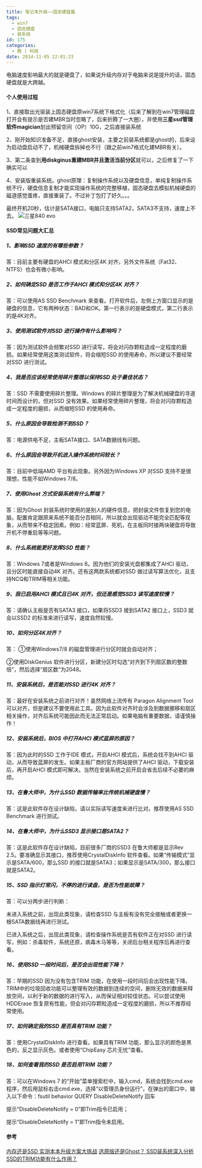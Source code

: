 ```yaml
---
title: 笔记本升级——固态硬盘篇
tags:
  - win7
  - 固态硬盘
  - 装系统
id: 175
categories:
  - 瘾 | 科技
date: 2014-11-05 22:01:23
---
```


电脑速度影响最大的就是硬盘了，如果说升级内存对于电脑来说是提升的话，固态硬盘就是大跨越。

#### 个人使用过程

<!-- more -->

1、直接取出光驱装上固态硬盘原win7系统下格式化（后来了解到在win7管理磁盘打开会有提示是否建MBR当时忽略了，后来折腾了一大圈），并使用**三星ssd管理软件magician**划出预留空间（OP）10G，之后直接装系统

2、刚开始知识准备不足，直接ghost安装，主要之前装系统都是ghost的，后来设为启动盘启动不了，机械硬盘拆掉也不行（跟之前win7格式化建MBR有关）。

3、第二条查到**用diskginus重建MBR并且激活当前分区**就可以，之后修复了一下确实可以

4、安装版重装系统。ghost原理：复制操作系统以及硬盘信息，单纯复制操作系统不行，硬盘信息复制才能实现操作系统的完整移植，固态硬盘去模拟机械硬盘的磁道感觉蛋疼，直接重装了。不过补丁包打了好久。。。

最终开机20秒，估计是SATA接口，电脑只支持SATA2，SATA3不支持，速度上不去。
![三星840 evo](http://oblc3hrjc.bkt.clouddn.com/wp-content/uploads/2014/11/%E4%B8%89%E6%98%9F840-evo1-1024x797.jpg)

#### SSD常见问题大汇总

##### 1、影响SSD 速度的有哪些参数？

答：目前主要有硬盘的AHCI 模式和分区4K 对齐，另外文件系统（Fat32、NTFS）也会有微小影响。

##### 2、如何确定SSD 是否工作于AHCI 模式和分区4K 对齐？

答：可以使用AS SSD Benchmark 来查看。打开软件后，左侧上方窗口显示的是硬盘的信息，它有两种状态：BAD和OK。第一行表示的是硬盘模式，第二行表示的是4K对齐。

##### 3、使用测试软件对SSD 进行操作有什么影响吗？

答：因为测试软件会频繁对SSD 进行读写，将会对闪存颗粒造成一定程度的磨损。如果经常使用这类测试软件，将会缩短SSD 的使用寿命，所以建议不要经常对SSD 进行测试。

##### 4、我是否应该经常使用碎片整理以保持SSD 处于最佳状态？

答：SSD 不需要使用碎片整理。Windows 的碎片整理是为了解决机械硬盘的寻道时间而设计的，但对SSD 没有效果。如果经常使用碎片整理，将会对闪存颗粒造成一定程度的磨损，从而缩短SSD 的使用寿命。

##### 5、什么原因会导致检测不到SSD？

答：电源供电不足，主板SATA接口、SATA数据线有问题。

##### 6、什么原因会导致开机进入操作系统时间较长？

答：目前中低端AMD 平台有此现象。另外因为Windows XP 对SSD 支持不是很理想，性能不如Windows 7/8。

##### 7、使用Ghost 方式安装系统有什么弊端？

答：因为Ghost 封装系统时使用的是别人的硬件信息，把封装文件恢复到您的电脑，配置肯定跟原来系统不能百分百相同，所以就会出现驱动不能完全匹配等现象，从而带来不稳定因素。例如：经常蓝屏、死机，在主板同时接两块硬盘将导致开机不停重启等等问题。

##### 8、什么系统能更好发挥SSD 性能？

答：Windows 7或者是Windows 8。因为他们的安装光盘都集成了AHCI 驱动，且分区时能直接自动4K 对齐。还有这两款系统都对SSD 做过读写算法优化，且支持NCQ和TRIM等相关功能。

##### 9、我已启用AHCI 模式且已4K 对齐，但还是感觉SSD3 读写速度较慢？

答：请确认主板是否有SATA3 接口，如果将SSD3 接到SATA2 接口上，SSD3 就会以SSD2 的标准来进行读写，速度自然较慢。

##### 10、如何分区4K对齐？

答： ①使用Windows7/8 的磁盘管理进行分区时就会自动对齐；

②使用DiskGenius 软件进行分区，新建分区时勾选“对齐到下列扇区数的整数倍”，然后选择“扇区数”为2048。

##### 11、安装系统后，是否能对SSD 进行4K 对齐？

答：最好在安装系统之前进行对齐！虽然网络上流传有 Paragon Alignment Tool 可以对齐，但是建议不要使用此工具。因为此软件对齐时会涉及到数据挪移和扇区相关操作，对齐后系统可能因此而无法正常启动。如果电脑有重要数据，请谨慎操作！

##### 12、安装系统后，BIOS 中打开AHCI 模式蓝屏的原因？

答：因为此时的SSD 工作于IDE 模式，开启AHCI 模式后，系统会找不到AHCI 驱动，从而导致蓝屏的发生。如果主板厂商的官方网站提供了AHCI 驱动，下载安装后，再开启AHCI 模式即可解决。当然在安装系统之前开启会省去后续不必要的麻烦。

##### 13、在鲁大师中，为什么SSD 数据传输率比传统机械硬盘慢？

答：这是此软件存在设计缺陷，请以实际读写速度来进行比对。推荐使用AS SSD Benchmark 进行测试。

##### 14、在鲁大师中，为什么SSD3 显示接口是SATA2？

答：这是此软件存在设计缺陷，目前很多厂商的SSD3 在鲁大师都是显示Rev 2.5。要准确显示其接口，推荐使用CrystalDiskInfo 软件查看。如果“传输模式”显示是SATA/600，那么SSD 的接口就是SATA3；如果显示是SATA/300，那么接口就是SATA2。

##### 15、SSD 指示灯常闪，不停的进行读盘，是否为性能故障？

答：可以分两步进行判断：

未进入系统之前，出现此类现象，请检查SSD 与主板有没有完全接触或者更换一根SATA数据线再进行测试。

已进入系统之后，出现此类现象，请检查操作系统是否有软件正在对SSD 进行读写，例如：杀毒软件，系统还原，病毒木马等等，关闭后台相关程序后再进行查看。

##### 16、使用SSD 一段时间后，是否会出现性能下降？

答：早期的SSD 因为没有包含TRIM 功能，在使用一段时间后会出现性能下降。TRIM中的垃圾回收功能可以整理有效的数据到连续的空间，删除无效的数据来释放空间，以利于新的数据的进行写入，从而保证相对较佳状态。可以尝试使用HDDErase 恢复原有性能，但会对闪存颗粒造成一定程度的磨损，所以不推荐经常使用。

##### 17、如何确定我的SSD 是否具有TRIM 功能？

答：使用CrystalDiskInfo 进行查看。如果具有TRIM 功能，那么显示的颜色是黑色的，反之显示灰色。或者使用“ChipEasy 芯片无忧”查看。

##### 18、如何查看我的SSD 是否启用TRIM 功能？

答：可以在Windows 7 的“开始”菜单搜索栏中，输入cmd，系统会找到cmd.exe 程序，然后用鼠标右击cmd.exe，选择“以管理员身份运行”，在弹出的窗口中，输入以下命令：fsutil behavior QUERY DisableDeleteNotify 回车

提示“DisableDeleteNotify = 0”即Trim指令已启用；

提示“DisableDeleteNotify = 1”即Trim指令未启用。

#### 参考

[内存还是SSD 实测本本升级方案大挑战](http://tech.sina.com.cn/n/2013-12-19/05105858440.shtml)
[选原版还是Ghost？ SSD装系统深入分析](http://ssd.zol.com.cn/371/3710314_all.html)
[SSD的TRIM功能有什么作用？](http://ask.zol.com.cn/q/19201.html)
